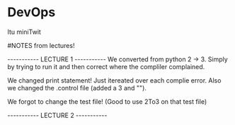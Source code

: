 # DevOps
Itu miniTwit



#NOTES from lectures! 

----------- LECTURE 1 -----------
We converted from python 2 -> 3. Simply by trying to run it and then correct where the compliler complained.

We changed print statement! Just itereated over each complie error. Also we changed the .control file (added a 3 and ""). 

We forgot to change the test file!
(Good to use 2To3 on that test file)

----------- LECTURE 2 -----------


